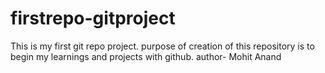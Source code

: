 # firstrepo-gitproject
This is my first git repo project. purpose of creation of this repository is to begin my learnings and projects with github.
author- Mohit Anand
